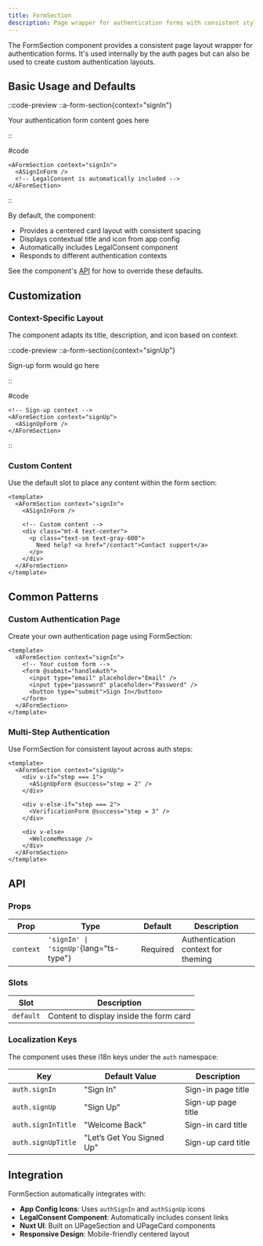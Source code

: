 ```yaml
---
title: FormSection
description: Page wrapper for authentication forms with consistent styling and layout
---
```


The FormSection component provides a consistent page layout wrapper for authentication forms. It's used internally by the auth pages but can also be used to create custom authentication layouts.

## Basic Usage and Defaults

::code-preview
::a-form-section{context="signIn"}
  <div class="text-center">
    <p>Your authentication form content goes here</p>
  </div>
::

#code

```vue
<AFormSection context="signIn">
  <ASignInForm />
  <!-- LegalConsent is automatically included -->
</AFormSection>
```
::

By default, the component:

- Provides a centered card layout with consistent spacing
- Displays contextual title and icon from app config
- Automatically includes LegalConsent component
- Responds to different authentication contexts

See the component's [API](#api) for how to override these defaults.

## Customization

### Context-Specific Layout

The component adapts its title, description, and icon based on context:

::code-preview
::a-form-section{context="signUp"}
  <div class="text-center">
    <p>Sign-up form would go here</p>
  </div>
::

#code

```vue
<!-- Sign-up context -->
<AFormSection context="signUp">
  <ASignUpForm />
</AFormSection>
```
::

### Custom Content

Use the default slot to place any content within the form section:

```vue
<template>
  <AFormSection context="signIn">
    <ASignInForm />
    
    <!-- Custom content -->
    <div class="mt-4 text-center">
      <p class="text-sm text-gray-600">
        Need help? <a href="/contact">Contact support</a>
      </p>
    </div>
  </AFormSection>
</template>
```

## Common Patterns

### Custom Authentication Page

Create your own authentication page using FormSection:

```vue [pages/custom-auth.vue]
<template>
  <AFormSection context="signIn">
    <!-- Your custom form -->
    <form @submit="handleAuth">
      <input type="email" placeholder="Email" />
      <input type="password" placeholder="Password" />
      <button type="submit">Sign In</button>
    </form>
  </AFormSection>
</template>
```

### Multi-Step Authentication

Use FormSection for consistent layout across auth steps:

```vue
<template>
  <AFormSection context="signUp">
    <div v-if="step === 1">
      <ASignUpForm @success="step = 2" />
    </div>
    
    <div v-else-if="step === 2">
      <VerificationForm @success="step = 3" />
    </div>
    
    <div v-else>
      <WelcomeMessage />
    </div>
  </AFormSection>
</template>
```

## API

### Props

| Prop      | Type                    | Default     | Description                           |
| --------- | ----------------------- | ----------- | ------------------------------------- |
| `context` | `'signIn' \| 'signUp'`{lang="ts-type"} | Required    | Authentication context for theming    |

### Slots

| Slot      | Description                                    |
| --------- | ---------------------------------------------- |
| `default` | Content to display inside the form card       |

### Localization Keys

The component uses these i18n keys under the `auth` namespace:

| Key                   | Default Value                        | Description              |
| --------------------- | ------------------------------------ | ------------------------ |
| `auth.signIn`         | "Sign In"                           | Sign-in page title       |
| `auth.signUp`         | "Sign Up"                           | Sign-up page title       |
| `auth.signInTitle`    | "Welcome Back"                      | Sign-in card title       |
| `auth.signUpTitle`    | "Let’s Get You Signed Up"           | Sign-up card title       |

## Integration

FormSection automatically integrates with:

- **App Config Icons**: Uses `authSignIn` and `authSignUp` icons
- **LegalConsent Component**: Automatically includes consent links
- **Nuxt UI**: Built on UPageSection and UPageCard components
- **Responsive Design**: Mobile-friendly centered layout